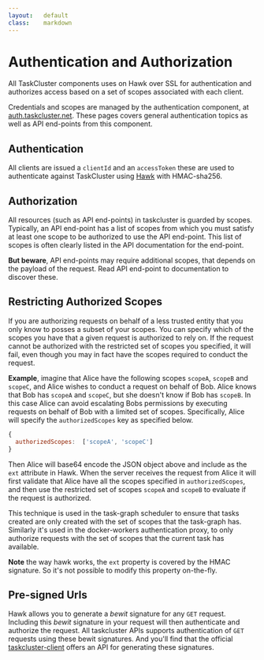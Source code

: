 ```yaml
---
layout:   default
class:    markdown
---
```

Authentication and Authorization
================================

All TaskCluster components uses on Hawk over SSL for authentication and
authorizes access based on a set of scopes associated with each client.

Credentials and scopes are managed by the authentication component, at
[auth.taskcluster.net](http://auth.taskcluster.net). These pages covers
general authentication topics as well as API end-points from this component.

Authentication
--------------
All clients are issued a `clientId` and an `accessToken` these are used to
authenticate against TaskCluster using
[Hawk](https://github.com/hueniverse/hawk) with HMAC-sha256.

Authorization
-------------
All resources (such as API end-points) in taskcluster is guarded by scopes.
Typically, an API end-point has a list of scopes from which you must satisfy at
least one scope to be authorized to use the API end-point. This list of scopes
is often clearly listed in the API documentation for the end-point.

**But beware**, API end-points may require additional scopes, that depends on
the payload of the request. Read API end-point to documentation to discover
these.

Restricting Authorized Scopes
-----------------------------
If you are authorizing requests on behalf of a less trusted entity that you only
know to posses a subset of your scopes. You can specify which of the scopes you
have that a given request is authorized to rely on. If the request cannot be
authorized with the restricted set of scopes you specified, it will fail, even
though you may in fact have the scopes required to conduct the request.

**Example**, imagine that Alice have the following scopes `scopeA`, `scopeB` and
`scopeC`, and Alice wishes to conduct a request on behalf of Bob. Alice knows
that Bob has `scopeA` and `scopeC`, but she doesn't know if Bob has `scopeB`.
In this case Alice can avoid escalating Bobs permissions by executing requests
on behalf of Bob with a limited set of scopes.
Specifically, Alice will specify the `authorizedScopes` key as specified below.

```js
{
  authorizedScopes:  ['scopeA', 'scopeC']
}
```

Then Alice will base64 encode the JSON object above and include as the `ext`
attribute in Hawk. When the server receives the request from Alice it will
first validate that Alice have all the scopes specified in `authorizedScopes`,
and then use the restricted set of scopes `scopeA` and `scopeB` to evaluate
if the request is authorized.

This technique is used in the task-graph scheduler to ensure that tasks created
are only created with the set of scopes that the task-graph has. Similarly it's
used in the docker-workers authentication proxy, to only authorize requests with
the set of scopes that the current task has available.

**Note** the way hawk works, the `ext` property is covered by the HMAC
signature. So it's not possible to modify this property on-the-fly.


Pre-signed Urls
---------------
Hawk allows you to generate a _bewit_ signature for any `GET` request. Including
this _bewit_ signature in your request will then authenticate and authorize the
request. All taskcluster APIs supports authentication of `GET` requests using
these bewit signatures. And you'll find that the official
[taskcluster-client](https://github.com/taskcluster/taskcluster-client)
offers an API for generating these signatures.

